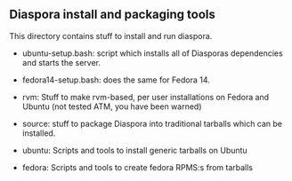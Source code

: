 ## Diaspora install and packaging tools

This directory contains stuff to install and run diaspora.

- ubuntu-setup.bash: script which installs all of Diasporas
  dependencies and starts the server.

- fedora14-setup.bash: does the same for Fedora 14.

- rvm: Stuff to make rvm-based, per user installations on
  Fedora and Ubuntu (not tested ATM, you have been warned)

- source: stuff to package Diaspora into traditional tarballs
  which can be installed.

- ubuntu: Scripts and tools to install generic tarballs on Ubuntu

- fedora: Scripts and tools to create fedora RPMS:s  from tarballs
